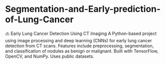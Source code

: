 # Segmentation-and-Early-prediction-of-Lung-Cancer
🫁 Early Lung Cancer Detection Using CT Imaging  A Python-based project using image processing and deep learning (CNNs) for early lung cancer detection from CT scans. Features include preprocessing, segmentation, and classification of nodules as benign or malignant. Built with TensorFlow, OpenCV, and NumPy. Uses public datasets. 
